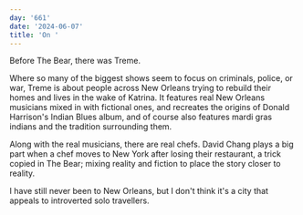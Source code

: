 ```yaml
---
day: '661'
date: '2024-06-07'
title: 'On '
---
```


Before The Bear, there was Treme.

Where so many of the biggest shows seem to focus on criminals, police, or war, Treme is about people across New Orleans trying to rebuild their homes and lives in the wake of Katrina. It features real New Orleans musicians mixed in with fictional ones, and recreates the origins of Donald Harrison's Indian Blues album, and of course also features mardi gras indians and the tradition surrounding them.

Along with the real musicians, there are real chefs. David Chang plays a big part when a chef moves to New York after losing their restaurant, a trick copied in The Bear; mixing reality and fiction to place the story closer to reality.

I have still never been to New Orleans, but I don't think it's a city that appeals to introverted solo travellers.
